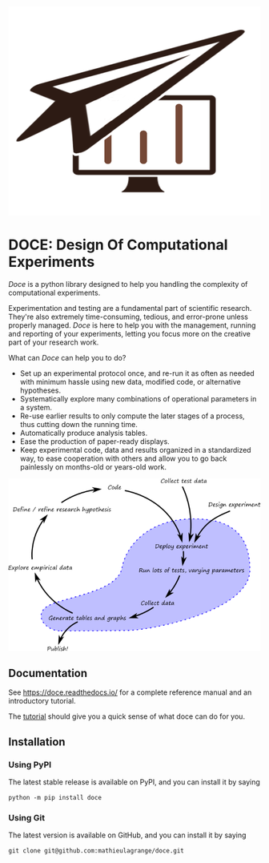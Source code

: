 ![Alt text](manual/img/logo.png?raw=true "Logo")

DOCE: Design Of Computational Experiments
=========================================

*Doce* is a python library designed to help you handling the complexity of computational experiments.

Experimentation and testing are a fundamental part of scientific research. They're also extremely time-consuming, tedious, and error-prone unless properly managed. *Doce* is here to help you with the management, running and reporting of your experiments, letting you focus more on the creative part of your research work.

What can *Doce* can help you to do?

 - Set up an experimental protocol once, and re-run it as often as needed with minimum hassle using new data, modified code, or alternative hypotheses.
 - Systematically explore many combinations of operational parameters in a system.
 - Re-use earlier results to only compute the later stages of a process, thus cutting down the running time.
 - Automatically produce analysis tables.  
 - Ease the production of paper-ready displays.
 - Keep experimental code, data and results organized in a standardized way, to ease cooperation with others and allow you to go back painlessly on months-old or years-old work.

![Alt text](manual/img/workflow.png?raw=true "Workflow")

## Documentation

See https://doce.readthedocs.io/ for a complete reference manual and an introductory tutorial.

The [tutorial](https://doce.readthedocs.io/en/latest/tutorial.html) should give you a quick sense of what doce can do for you.

## Installation

### Using PyPI

The latest stable release is available on PyPI, and you can install it by saying
```
python -m pip install doce
```

### Using Git

The latest version is available on GitHub, and you can install it by saying
```
git clone git@github.com:mathieulagrange/doce.git
```
